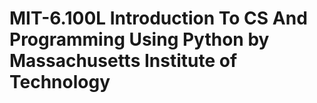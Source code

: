 # MIT-6.100L Introduction To CS And Programming Using Python by Massachusetts Institute of Technology
